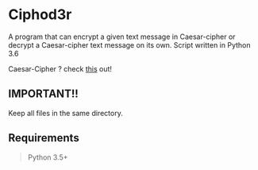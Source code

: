 # Ciphod3r
A program that can encrypt a given text message in Caesar-cipher or decrypt a Caesar-cipher text message on its own. 
Script written in Python 3.6

Caesar-Cipher ? check [this](https://en.wikipedia.org/wiki/Caesar_cipher) out!

## IMPORTANT!!
Keep all files in the same directory.

## Requirements
> Python 3.5+
